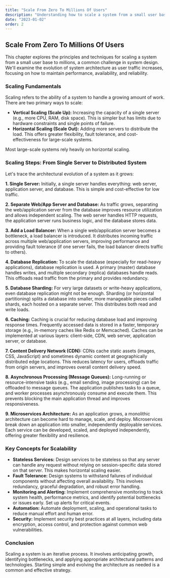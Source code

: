```yaml
---
title: "Scale From Zero To Millions Of Users"
description: "Understanding how to scale a system from a small user base to millions, covering various architectural considerations."
date: "2023-01-02"
order: 2
---
```


## Scale From Zero To Millions Of Users

This chapter explores the principles and techniques for scaling a system from a small user base to millions, a common challenge in system design. We'll examine the evolution of system architecture as user traffic increases, focusing on how to maintain performance, availability, and reliability.

### Scaling Fundamentals

Scaling refers to the ability of a system to handle a growing amount of work. There are two primary ways to scale:

*   **Vertical Scaling (Scale Up):** Increasing the capacity of a single server (e.g., more CPU, RAM, disk space). This is simpler but has limits due to hardware constraints and single points of failure.
*   **Horizontal Scaling (Scale Out):** Adding more servers to distribute the load. This offers greater flexibility, fault tolerance, and cost-effectiveness for large-scale systems.

Most large-scale systems rely heavily on horizontal scaling.

### Scaling Steps: From Single Server to Distributed System

Let's trace the architectural evolution of a system as it grows:

**1. Single Server:**
Initially, a single server handles everything: web server, application server, and database. This is simple and cost-effective for low traffic.

**2. Separate Web/App Server and Database:**
As traffic grows, separating the web/application server from the database improves resource utilization and allows independent scaling. The web server handles HTTP requests, the application server runs business logic, and the database stores data.

**3. Add a Load Balancer:**
When a single web/application server becomes a bottleneck, a load balancer is introduced. It distributes incoming traffic across multiple web/application servers, improving performance and providing fault tolerance (if one server fails, the load balancer directs traffic to others).

**4. Database Replication:**
To scale the database (especially for read-heavy applications), database replication is used. A primary (master) database handles writes, and multiple secondary (replica) databases handle reads. This offloads read traffic from the primary and provides redundancy.

**5. Database Sharding:**
For very large datasets or write-heavy applications, even database replication might not be enough. Sharding (or horizontal partitioning) splits a database into smaller, more manageable pieces called shards, each hosted on a separate server. This distributes both read and write loads.

**6. Caching:**
Caching is crucial for reducing database load and improving response times. Frequently accessed data is stored in a faster, temporary storage (e.g., in-memory caches like Redis or Memcached). Caches can be implemented at various layers: client-side, CDN, web server, application server, or database.

**7. Content Delivery Network (CDN):**
CDNs cache static assets (images, CSS, JavaScript) and sometimes dynamic content at geographically distributed edge locations. This reduces latency for users, offloads traffic from origin servers, and improves overall content delivery speed.

**8. Asynchronous Processing (Message Queues):**
Long-running or resource-intensive tasks (e.g., email sending, image processing) can be offloaded to message queues. The application publishes tasks to a queue, and worker processes asynchronously consume and execute them. This prevents blocking the main application thread and improves responsiveness.

**9. Microservices Architecture:**
As an application grows, a monolithic architecture can become hard to manage, scale, and deploy. Microservices break down an application into smaller, independently deployable services. Each service can be developed, scaled, and deployed independently, offering greater flexibility and resilience.

### Key Concepts for Scalability

*   **Stateless Services:** Design services to be stateless so that any server can handle any request without relying on session-specific data stored on that server. This makes horizontal scaling easier.
*   **Fault Tolerance:** Design systems to withstand failures of individual components without affecting overall availability. This involves redundancy, graceful degradation, and robust error handling.
*   **Monitoring and Alerting:** Implement comprehensive monitoring to track system health, performance metrics, and identify potential bottlenecks or issues early. Set up alerts for critical events.
*   **Automation:** Automate deployment, scaling, and operational tasks to reduce manual effort and human error.
*   **Security:** Implement security best practices at all layers, including data encryption, access control, and protection against common web vulnerabilities.

### Conclusion

Scaling a system is an iterative process. It involves anticipating growth, identifying bottlenecks, and applying appropriate architectural patterns and technologies. Starting simple and evolving the architecture as needed is a common and effective strategy. 